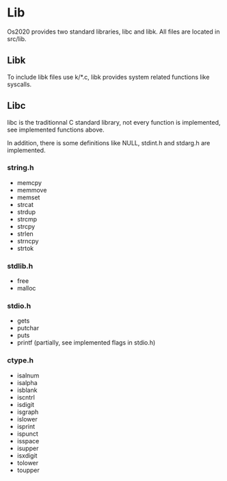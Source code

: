 # Lib

Os2020 provides two standard libraries, libc and libk.
All files are located in src/lib.

## Libk

To include libk files use k/*.c, libk provides system related functions like syscalls.

## Libc

libc is the traditionnal C standard library, not every function is implemented, see implemented functions above.

In addition, there is some definitions like NULL, stdint.h and stdarg.h are implemented.

### string.h

- memcpy
- memmove
- memset
- strcat
- strdup
- strcmp
- strcpy
- strlen
- strncpy
- strtok

### stdlib.h

- free
- malloc

### stdio.h

- gets
- putchar
- puts
- printf (partially, see implemented flags in stdio.h)

### ctype.h

- isalnum
- isalpha
- isblank
- iscntrl
- isdigit
- isgraph
- islower
- isprint
- ispunct
- isspace
- isupper
- isxdigit
- tolower
- toupper
